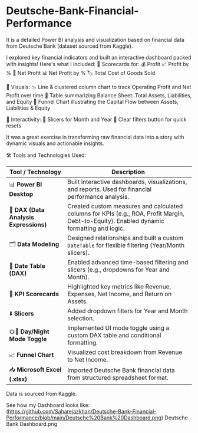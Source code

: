 # Deutsche-Bank-Financial-Performance

 It is a detailed Power BI analysis and visualization based on financial data from Deutsche Bank (dataset sourced from Kaggle).

 I explored key financial indicators and built an interactive dashboard packed with insights! Here's what I included:
📌 Scorecards for:
💰 Profit
📈 Profit by %
🧾 Net Profit
📊 Net Profit by %
🏷️ Total Cost of Goods Sold

📌 Visuals:
📉 Line & clustered column chart to track Operating Profit and Net Profit over time
🧮 Table summarizing Balance Sheet: Total Assets, Liabilities, and Equity
🔻 Funnel Chart illustrating the Capital Flow between Assets, Liabilities & Equity

📌 Interactivity:
🔘 Slicers for Month and Year
🧹 Clear filters button for quick resets

It was a great exercise in transforming raw financial data into a story with dynamic visuals and actionable insights.

🛠️ Tools and Technologies Used:

|    Tool / Technology                   | Description                                                                                                                               |
| -------------------------------------- | ----------------------------------------------------------------------------------------------------------------------------------------- |
| 📊 **Power BI Desktop**                | Built interactive dashboards, visualizations, and reports. Used for financial performance analysis.                                       |
| 🧠 **DAX (Data Analysis Expressions)** | Created custom measures and calculated columns for KPIs (e.g., ROA, Profit Margin, Debt-to-Equity). Enabled dynamic formatting and logic. |
| 🗂️ **Data Modeling**                   | Designed relationships and built a custom `DateTable` for flexible filtering (Year/Month slicers).                                        |
| 📅 **Date Table (DAX)**                | Enabled advanced time-based filtering and slicers (e.g., dropdowns for Year and Month).                                                   |
| 🧮 **KPI Scorecards**                  | Highlighted key metrics like Revenue, Expenses, Net Income, and Return on Assets.                                                         |
| ⬇️ **Slicers**                         | Added dropdown filters for Year and Month selection.                                                                                      |
| 🌞🌙 **Day/Night Mode Toggle**         | Implemented UI mode toggle using a custom DAX table and conditional formatting.                                                           |
| 📈 **Funnel Chart**                    | Visualized cost breakdown from Revenue to Net Income.                                                                                     |
| 📥 **Microsoft Excel (.xlsx)**         | Imported Deutsche Bank financial data from structured spreadsheet format.                                                                 |


Data is sourced from Kaggle. 

See how my Dashboard looks like: (https://github.com/Saharejazkhan/Deutsche-Bank-Financial-Performance/blob/main/Deutsche%20Bank%20Dashboard.png)
Deutsche Bank Dashboard.png
